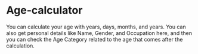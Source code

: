 # Age-calculator
You can calculate your age with years, days, months, and years. You can also get personal details like Name, Gender, and Occupation here, and then you can check the Age Category related to the age that comes after the calculation.
